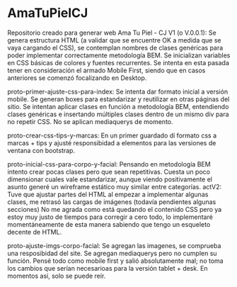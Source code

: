# AmaTuPielCJ
Repositorio creado para generar web Ama Tu Piel - CJ
V1 (o V.0.0.1): Se genera estructura HTML (a validar que se encuentre OK a medida que se vaya cargando el CSS), se contemplan nombres de clases genéricas para poder implementar correctamente metodología BEM. Se inicializan variables en CSS básicas de colores y fuentes recurrentes. 
Se intenta en esta pasada tener en consideración el armado Mobile First, siendo que en casos anteriores se comenzó focalizando en Desktop.


proto-primer-ajuste-css-para-index: Se intenta dar formato inicial a versión mobile. Se generan boxes para estandarizar y reutilizar en otras páginas del sitio. Se intentan aplicar clases en función a metodología BEM, entendiendo clases genéricas e insertando múltiples clases dentro de un mismo div para no repetir CSS. No se aplican mediaquerys de momento.

proto-crear-css-tips-y-marcas: En un primer guardado dí formato css a marcas + tips y ajusté responsibidad a elementos para las versiones de ventana con bootstrap. 

proto-inicial-css-para-corpo-y-facial: Pensando en metodología BEM intento crear pocas clases pero que sean repetitivas. Cuesta un poco dimensionar cuales vale estandarizar, aunque viendo positivamente el asunto generé un wireframe estático muy similar entre categorías.
actV2: Tuve que ajustar partes del HTML al empezar a implementar algunas clases, me retrasó las cargas de imágenes (todavía pendientes algunas secciones)
No me agrada como está quedando el contenido CSS pero ya estoy muy justo de tiempos para corregir a cero todo, lo implementaré momentáneamente de esta manera sabiendo que tengo un esqueleto decente de HTML.


proto-ajuste-imgs-corpo-facial: Se agregan las imagenes, se comprueba una resposibidad del site. Se agregan mediaquerys pero no cumplen su función. Pensé todo como mobile first y salió absolutamente mal; no toma los cambios que serían necesarioas para la versión tablet + desk. En momentos así, solo se puede reír.